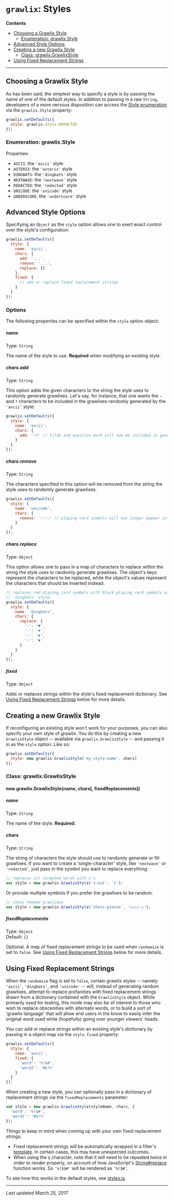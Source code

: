 # `grawlix`: Styles

__Contents__
- [Choosing a Grawlix Style](#choosing-a-grawlix-style)
  + [Enumeration: grawlix.Style](#enumeration-grawlixstyle)
- [Advanced Style Options](#advanced-style-options)
- [Creating a new Grawlix Style](#creating-a-new-grawlix-style)
  + [Class: grawlix.GrawlixStyle](#class-grawlixgrawlixstyle)
- [Using Fixed Replacement Strings](#using-fixed-replacement-strings)

***

## Choosing a Grawlix Style

As has been said, the simplest way to specify a style is by passing the name of one of the default styles. In addition to passing in a raw `String`, developers of a more nervous disposition can access the [Style enumeration](https://github.com/tinwatchman/grawlix/blob/master/styles.js#L9) via the `grawlix.Style` property:

```javascript
grawlix.setDefaults({
  style: grawlix.Style.REDACTED
});
```

### Enumeration: grawlix.Style

Properties:

+ `ASCII`: the `'ascii'` style
+ `ASTERIX`: the `'asterix'` style
+ `DINGBATS`: the `'dingbats'` style
+ `NEXTWAVE`: the `'nextwave'` style
+ `REDACTED`: the `'redacted'` style
+ `UNICODE`: the `'unicode'` style
+ `UNDERSCORE`: the `'underscore'` style

## Advanced Style Options

Specifying an `Object` as the `style` option allows one to exert exact control over the style's configuration:

```javascript
grawlix.setDefaults({
  style: {
    name: 'ascii',
    chars: {
      add: '...',
      remove: '...',
      replace: {}
    },
    fixed: {
      // add or replace fixed replacement strings
    }
  }
});
```

### Options

The following properties can be specified within the `style` option object:

##### name

Type: `String`

The name of the style to use. **Required** when modifying an existing style.

##### chars.add

Type: `String`

This option adds the given characters to the string the style uses to randomly generate grawlixes. Let's say, for instance, that one wants the `~` and `?` characters to be included in the grawlixes randomly generated by the `'ascii'` style:

```javascript
grawlix.setDefaults({
  style: {
    name: 'ascii',
    chars: {
      add: '~?' // tilde and question mark will now be included in generated grawlixes
    }
  }
});
```

##### chars.remove

Type: `String`

The characters specified in this option will be removed from the string the style uses to randomly generate grawlixes.

```javascript
grawlix.setDefaults({
  style: {
    name: 'unicode',
    chars: {
      remove: '♡♢♤♧' // playing card symbols will not longer appear in grawlixes
    }
  }
});
```

##### chars.replace

Type: `Object`

This option allows one to pass in a map of characters to replace within the string the style uses to randomly generate grawlixes. The object's keys represent the characters to be replaced, while the object's values represent the characters that should be inserted instead.

```javascript
// replaces red playing card symbols with black playing card symbols within the 
// 'dingbats' style.
grawlix.setDefaults({
  style: {
    name: 'dingbats',
    chars: {
      replace: {
        '♡': '♥',
        '♢': '♦',
        '♤': '♠',
        '♧': '♣'
      }
    }
  }
});
```

##### fixed

Type: `Object`

Adds or replaces strings within the style's fixed replacement dictionary. See [Using Fixed Replacement Strings](#using-fixed-replacement-strings) below for more details.

## Creating a new Grawlix Style

If reconfiguring an existing style won't work for your purposes, you can also specify your own style of grawlix. You do this by creating a new `GrawlixStyle` object -- available via `grawlix.GrawlixStyle` -- and passing it in as the `style` option. Like so:

```javascript
grawlix.setDefaults({
  style: new grawlix.GrawlixStyle('my-style-name', chars)
});
```

### Class: grawlix.GrawlixStyle

#### new grawlix.GrawlixStyle(name, chars[, fixedReplacements])

##### name

Type: `String`

The name of the style. **Required.**

##### chars

Type: `String`

The string of characters the style should use to randomly generate or fill grawlixes. If you want to create a 'single-character' style, like `'nextwave'` or `'redacted'`, just pass in the symbol you want to replace everything:

```javascript
// replaces all targeted words with x's
var style = new grawlix.GrawlixStyle('x-out', 'x');
```

Or provide multiple symbols if you prefer the grawlixes to be random:

```javascript
// chess-themed grawlixes
var style = new grawlix.GrawlixStyle('chess-pieces', '♔♕♖♗♘♙');
```

##### fixedReplacements

Type: `Object`<br>
Default: `{}`

Optional. A map of fixed replacement strings to be used when `randomize` is set to `false`. See [Using Fixed Replacement Strings](#using-fixed-replacement-strings) below for more details.

## Using Fixed Replacement Strings

When the `randomize` flag is set to `false`, certain grawlix styles -- namely `'ascii'`, `'dingbats'`, and `'unicode'` -- will, instead of generating random grawlixes, attempt to replace profanities with fixed replacement strings drawn from a dictionary contained with the `GrawlixStyle` object. While primarily used for testing, this mode may also be of interest to those who wish to replace obscenities with alternate words, or to build a sort of 'grawlix language' that will allow end users in the know to easily infer the original word used while (hopefully) going over younger viewers' heads.

You can add or replace strings within an existing style's dictionary by passing in a object map via the `style.fixed` property:

```javascript
grawlix.setDefaults({
  style: {
    name: 'ascii',
    fixed: {
      'word': '%!&#',
      'word2': '#&!%'
    }
  }
});
```

When creating a new style, you can optionally pass in a dictionary of replacement strings via the `fixedReplacements` parameter:

```javascript
var style = new grawlix.GrawlixStyle(styleName, chars, {
  'word': '%!&#',
  'word2': '#&!%'
});
```

Things to keep in mind when coming up with your own fixed replacement strings:

- Fixed replacement strings will be automatically wrapped in a filter's [template](https://github.com/tinwatchman/grawlix/blob/master/docs/FILTERS.md#filter-templates). In certain cases, this may have unexpected outcomes.
- When using the `$` character, note that it will need to be repeated twice in order to render properly, on account of how JavaScript's [String#replace](https://developer.mozilla.org/en-US/docs/Web/JavaScript/Reference/Global_Objects/String/replace) function works. So `'%!$$#'` will be rendered as `'%!$#'`.

To see how this works in the default styles, see [styles.js](https://github.com/tinwatchman/grawlix/blob/master/styles.js#L62).

***

*Last updated March 25, 2017*